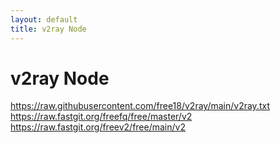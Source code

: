 ```yaml
---
layout: default
title: v2ray Node
---
```


# v2ray Node

<https://raw.githubusercontent.com/free18/v2ray/main/v2ray.txt>  
<https://raw.fastgit.org/freefq/free/master/v2>  
<https://raw.fastgit.org/freev2/free/main/v2>  
